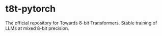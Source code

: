 # t8t-pytorch
The official repository for Towards 8-bit Transformers. Stable training of LLMs at mixed 8-bit precision.
